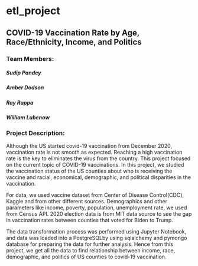 # etl_project

## COVID-19 Vaccination Rate by Age, Race/Ethnicity, Income, and Politics 

### Team Members:
#####  Sudip Pandey
##### Amber Dodson
##### Ray Rappa
#####  William Lubenow

### Project Description:
Although the US started covid-19 vaccination from December 2020, vaccination rate is not smooth as expected. Reaching a high vaccination rate is the key to eliminates the virus from the country.  This project focused on the current topic of COVID-19 vaccinations. In this project, we studied the vaccination status of the US counties about who is receiving the vaccine and racial, economical, demographic, and political disparities in the vaccination. 

For data, we used vaccine dataset from Center of Disease Control(CDC), Kaggle and from other different sources. Demographics and other parameters like income, poverty, population, unemployment rate, we used from Census API.  2020 election data  is from MIT data source to see the gap in vaccination rates between counties that voted for Biden to Trump. 

The data transformation process was performed using Jupyter Notebook, and data was loaded into a PostgreSQLby using sqlalchemy  and pymongo database for preparing the data for further analysis. 
Hence from this project, we get all the data to find relationship between income, race, demographic, and politics of US counties to covid-19 vaccination.
